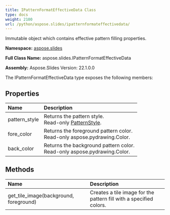 ```yaml
---
title: IPatternFormatEffectiveData Class
type: docs
weight: 2100
url: /python/aspose.slides/ipatternformateffectivedata/
---
```


Immutable object which contains effective pattern filling properties.

**Namespace:** [aspose.slides](/python/aspose.slides/)

**Full Class Name:** aspose.slides.IPatternFormatEffectiveData

**Assembly:**  Aspose.Slides Version: 22.1.0.0

The IPatternFormatEffectiveData type exposes the following members:
## **Properties**
|**Name**|**Description**|
| :- | :- |
|pattern_style|Returns the pattern style.<br/>            Read-only [PatternStyle](/python/aspose.slides/patternstyle/).|
|fore_color|Returns the foreground pattern color.<br/>            Read-only aspose.pydrawing.Color.|
|back_color|Returns the background pattern color.<br/>            Read-only aspose.pydrawing.Color.|
## **Methods**
|**Name**|**Description**|
| :- | :- |
|get_tile_image(background, foreground)|Creates a tile image for the pattern fill with a specified colors.|
